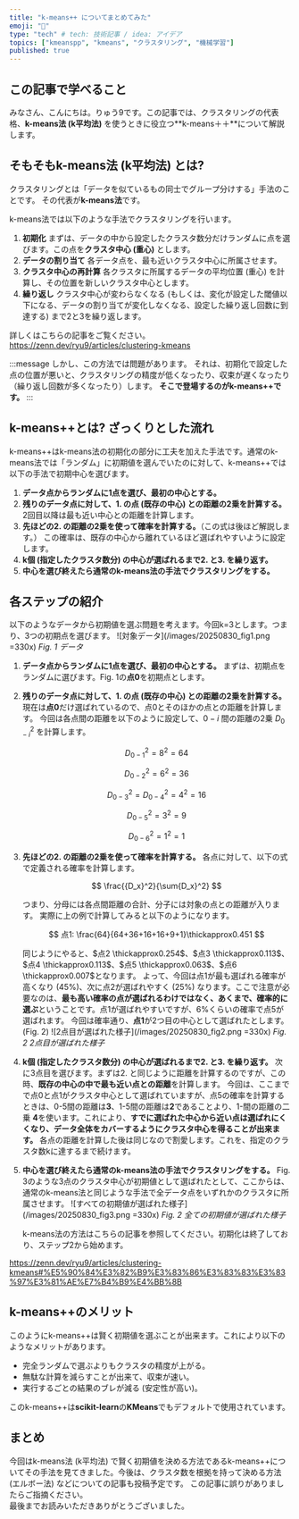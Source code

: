 ```yaml
---
title: "k-means++ についてまとめてみた"
emoji: "💎"
type: "tech" # tech: 技術記事 / idea: アイデア
topics: ["kmeanspp", "kmeans", "クラスタリング", "機械学習"]
published: true
---
```


## この記事で学べること
みなさん、こんにちは。りゅう9です。この記事では、クラスタリングの代表格、**k-means法 (k平均法)** を使うときに役立つ**k-means＋＋**について解説します。

## そもそもk-means法 (k平均法) とは?
クラスタリングとは「データを似ているもの同士でグループ分けする」手法のことです。
その代表が**k-means法**です。

k-means法では以下のような手法でクラスタリングを行います。
1. **初期化**
   まずは、データの中から設定したクラスタ数分だけランダムに点を選びます。この点を**クラスタ中心 (重心)** とします。
2. **データの割り当て**
   各データ点を、最も近いクラスタ中心に所属させます。
3. **クラスタ中心の再計算**
   各クラスタに所属するデータの平均位置 (重心) を計算し、その位置を新しいクラスタ中心とします。
4. **繰り返し**
   クラスタ中心が変わらなくなる (もしくは、変化が設定した閾値以下になる、データの割り当てが変化しなくなる、設定した繰り返し回数に到達する) まで2と3を繰り返します。

詳しくはこちらの記事をご覧ください。
https://zenn.dev/ryu9/articles/clustering-kmeans

:::message
しかし、この方法では問題があります。
それは、初期化で設定した点の位置が悪いと、クラスタリングの精度が低くなったり、収束が遅くなったり（繰り返し回数が多くなったり）します。
**そこで登場するのがk-means++です。**
:::

## k-means++とは? ざっくりとした流れ
k-means++はk-means法の初期化の部分に工夫を加えた手法です。通常のk-means法では「ランダム」に初期値を選んでいたのに対して、k-means++では以下の手法で初期中心を選びます。

1. **データ点からランダムに1点を選び、最初の中心とする。**
2. **残りのデータ点に対して、1. の点 (既存の中心) との距離の2乗を計算する。**
   2回目以降は最も近い中心との距離を計算します。
3. **先ほどの2. の距離の2乗を使って確率を計算する。**（この式は後ほど解説します。）
   この確率は、既存の中心から離れているほど選ばれやすいように設定します。
4. **k個 (指定したクラスタ数分) の中心が選ばれるまで2. と3. を繰り返す。**
5. **中心を選び終えたら通常のk-means法の手法でクラスタリングをする。**

## 各ステップの紹介
以下のようなデータから初期値を選ぶ問題を考えます。今回k=3とします。つまり、3つの初期点を選びます。
![対象データ](/images/20250830_fig1.png =330x)
*Fig. 1 データ*

1. **データ点からランダムに1点を選び、最初の中心とする。**
   まずは、初期点をランダムに選びます。Fig. 1の**点0**を初期点とします。
2. **残りのデータ点に対して、1. の点 (既存の中心) との距離の2乗を計算する。**
   現在は**点0**だけ選ばれているので、点0とそのほかの点との距離を計算します。
   今回は各点間の距離を以下のように設定して、$0-i$ 間の距離の2乗 $D_{0-i}^2$ を計算します。

   $$
   D_{0-1}^2 = 8^2 = 64
   $$

   $$
   D_{0-2}^2 = 6^2 = 36
   $$

   $$
   D_{0-3}^2 = D_{0-4}^2 = 4^2 = 16
   $$

   $$
   D_{0-5}^2 = 3^2 = 9
   $$

   $$
   D_{0-6}^2 = 1^2 = 1
   $$

3. **先ほどの2. の距離の2乗を使って確率を計算する。**
   各点に対して、以下の式で定義される確率を計算します。

   $$
   \frac{{D_x}^2}{\sum{D_x}^2}
   $$

   つまり、分母には各点間距離の合計、分子には対象の点との距離が入ります。
   実際に上の例で計算してみると以下のようになります。

   $$
   点1: \frac{64}{64+36+16+16+9+1}\thickapprox0.451
   $$

   同じようにやると、$点2 \thickapprox0.254$、$点3 \thickapprox0.113$、$点4 \thickapprox0.113$、$点5 \thickapprox0.063$、$点6 \thickapprox0.007$となります。
   よって、今回は点1が最も選ばれる確率が高くなり (45%)、次に点2が選ばれやすく (25%) なります。ここで注意が必要なのは、**最も高い確率の点が選ばれるわけではなく、あくまで、確率的に選ぶ**ということです。点1が選ばれやすいですが、6%くらいの確率で点5が選ばれます。
   今回は確率通り、**点1**が2つ目の中心として選ばれたとします。(Fig. 2)
   ![2点目が選ばれた様子](/images/20250830_fig2.png =330x)
   *Fig. 2 2点目が選ばれた様子*

4. **k個 (指定したクラスタ数分) の中心が選ばれるまで2. と3. を繰り返す。**
   次に3点目を選びます。まずは2. と同じように距離を計算するのですが、この時、**既存の中心の中で最も近い点との距離**を計算します。
   今回は、ここまでで点0と点1がクラスタ中心として選ばれていますが、点5の確率を計算するときは、0-5間の距離は**3**、1-5間の距離は**2**であることより、1-間の距離の二乗 **4**を使います。これにより、**すでに選ばれた中心から近い点は選ばれにくくなり、データ全体をカバーするようにクラスタ中心を得ることが出来ます。**
   各点の距離を計算した後は同じなので割愛します。これを、指定のクラスタ数kに達するまで続けます。
   
5. **中心を選び終えたら通常のk-means法の手法でクラスタリングをする。**
   Fig. 3のような3点のクラスタ中心が初期値として選ばれたとして、ここからは、通常のk-means法と同じような手法で全データ点をいずれかのクラスタに所属させます。
   ![すべての初期値が選ばれた様子](/images/20250830_fig3.png =330x)
   *Fig. 2 全ての初期値が選ばれた様子*

   k-means法の方法はこちらの記事を参照してください。初期化は終了しており、ステップ2から始めます。
   
https://zenn.dev/ryu9/articles/clustering-kmeans#%E5%90%84%E3%82%B9%E3%83%86%E3%83%83%E3%83%97%E3%81%AE%E7%B4%B9%E4%BB%8B


## k-means++のメリット
このようにk-means++は賢く初期値を選ぶことが出来ます。これにより以下のようなメリットがあります。
- 完全ランダムで選ぶよりもクラスタの精度が上がる。
- 無駄な計算を減らすことが出来て、収束が速い。
- 実行するごとの結果のブレが減る (安定性が高い)。

このk-means++は**scikit-learn**の**KMeans**でもデフォルトで使用されています。

## まとめ
今回はk-means法 (k平均法) で賢く初期値を決める方法であるk-means++についてその手法を見てきました。今後は、クラスタ数を根拠を持って決める方法 (エルボー法) などについての記事も投稿予定です。
この記事に誤りがありましたらご指摘ください。  
最後までお読みいただきありがとうございました。 